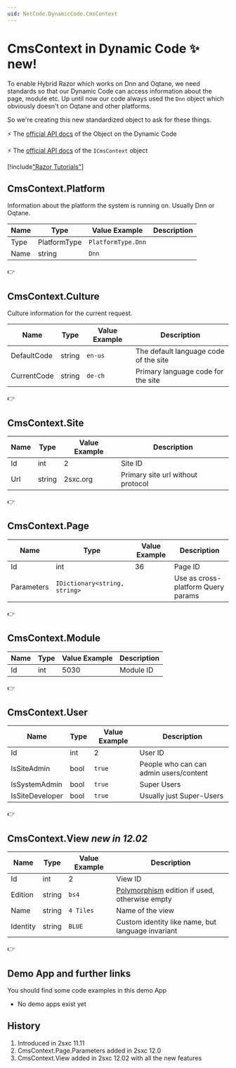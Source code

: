 ```yaml
---
uid: NetCode.DynamicCode.CmsContext
---
```


# CmsContext in Dynamic Code ✨ new!

To enable Hybrid Razor which works on Dnn and Oqtane, we need standards so that our Dynamic Code can access information about the page, module etc. Up until now our code always used the `Dnn` object which obviously doesn't on Oqtane and other platforms. 

So we're creating this new standardized object to ask for these things. 

⚡ The [official API docs](xref:Custom.Hybrid.Razor12.CmsContext) of the Object on the Dynamic Code

⚡ The [official API docs](xref:ToSic.Sxc.Context.ICmsContext) of the `ICmsContext` object



[!include["Razor Tutorials"](~/shared/tutorials/razor.md)]

## CmsContext.Platform

Information about the platform the system is running on. Usually Dnn or Oqtane.

| Name | Type | Value Example | Description
| --- | --- | --- | ---
| Type | PlatformType | `PlatformType.Dnn` 
| Name | string | `Dnn` 

👉 [](xref:ToSic.Sxc.Context.ICmsPlatform)


## CmsContext.Culture

Culture information for the current request.

| Name | Type | Value Example | Description
| --- | --- | --- | ---
| DefaultCode | string | `en-us` | The default language code of the site
| CurrentCode | string | `de-ch` | Primary language code for the site

👉 [](xref:ToSic.Sxc.Context.ICmsCulture)

## CmsContext.Site

| Name | Type | Value Example | Description
| --- | --- | --- | ---
| Id | int | 2 | Site ID
| Url | string | 2sxc.org | Primary site url without protocol

👉 [](xref:ToSic.Sxc.Context.ICmsSite)

## CmsContext.Page

| Name | Type | Value Example | Description
| --- | --- | --- | ---
| Id | int | 36 | Page ID
| Parameters | `IDictionary<string, string>` | | Use as cross-platform Query params

👉 [](xref:ToSic.Sxc.Context.ICmsPage)

## CmsContext.Module

| Name | Type | Value Example | Description
| --- | --- | --- | ---
| Id | int | 5030 | Module ID

👉 [](xref:ToSic.Sxc.Context.ICmsModule)



## CmsContext.User

| Name | Type | Value Example | Description
| --- | --- | --- | ---
| Id | int | 2 | User ID
| IsSiteAdmin | bool | `true` | People who can can admin users/content
| IsSystemAdmin | bool | `true` | Super Users
| IsSiteDeveloper | bool | `true` | Usually just Super-Users

👉 [](xref:ToSic.Sxc.Context.ICmsSite)



## CmsContext.View _new in 12.02_

| Name | Type | Value Example | Description
| --- | --- | --- | ---
| Id | int | 2 | View ID
| Edition | string | `bs4` | [Polymorphism](xref:Basics.Polymorphism.Index) edition if used, otherwise empty
| Name | string | `4 Tiles` | Name of the view
| Identity | string | `BLUE` | Custom identity like name, but language invariant

👉 [](xref:ToSic.Sxc.Context.ICmsView)


## Demo App and further links

You should find some code examples in this demo App
* No demo apps exist yet

## History

1. Introduced in 2sxc 11.11
1. CmsContext.Page.Parameters added in 2sxc 12.0
1. CmsContext.View added in 2sxc 12.02 with all the new features